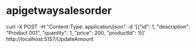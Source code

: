 # apigetwaysalesorder

curl -X POST -H "Content-Type: application/json" -d '[{"id": 1, "description": "Product 001", "quantity": 1, "price": 200, "productId": 1}]' http://localhost:5157/UpdateAmount